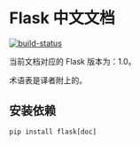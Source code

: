 Flask 中文文档
==============

[![build-status](https://travis-ci.org/yinian1992/flask-docs-cn.svg?branch=master)](https://travis-ci.org/yinian1992/flask-docs-cn)

当前文档对应的 Flask 版本为：1.0。

术语表是译者附上的。

安装依赖
-----------

```
pip install flask[doc]
```
